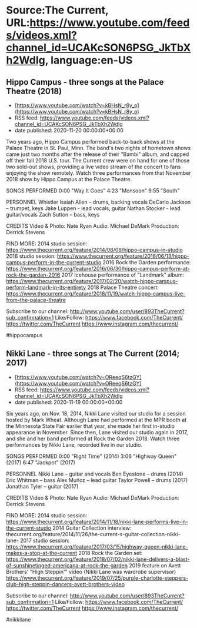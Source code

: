 # Source:The Current, URL:https://www.youtube.com/feeds/videos.xml?channel_id=UCAKcSON6PSG_JkTbXh2WdIg, language:en-US

## Hippo Campus - three songs at the Palace Theatre (2018)
 - [https://www.youtube.com/watch?v=kBHsN_r8y_o](https://www.youtube.com/watch?v=kBHsN_r8y_o)
 - RSS feed: https://www.youtube.com/feeds/videos.xml?channel_id=UCAKcSON6PSG_JkTbXh2WdIg
 - date published: 2020-11-20 00:00:00+00:00

Two years ago, Hippo Campus performed back-to-back shows at the Palace Theatre in St. Paul, Minn. The band's two nights of hometown shows came just two months after the release of their "Bambi" album, and capped off their fall 2018 U.S. tour. The Current crew were on hand for one of those two sold-out shows, providing a live video stream of the concert to fans enjoying the show remotely. Watch three performances from that November 2018 show by Hippo Campus at the Palace Theatre.

SONGS PERFORMED
0:00 "Way It Goes"
4:23 "Monsoon"
9:55 "South"

PERSONNEL
Whistler Isaiah Allen – drums, backing vocals
DeCarlo Jackson – trumpet, keys
Jake Luppen - lead vocals, guitar
Nathan Stocker - lead guitar/vocals
Zach Sutton – bass, keys

CREDITS
Video & Photo: Nate Ryan
Audio: Michael DeMark
Production: Derrick Stevens

FIND MORE:
2014 studio session: https://www.thecurrent.org/feature/2014/08/08/hippo-campus-in-studio
2016 studio session: https://www.thecurrent.org/feature/2016/06/13/hippo-campus-perform-in-the-current-studio
2016 Rock the Garden performance:
https://www.thecurrent.org/feature/2016/06/30/hippo-campus-perform-at-rock-the-garden-2016
2017 Icehouse performance of "Landmark" album:
https://www.thecurrent.org/feature/2017/02/20/watch-hippo-campus-perform-landmark-in-its-entirety
2018 Palace Theatre concert:
https://www.thecurrent.org/feature/2018/11/19/watch-hippo-campus-live-from-the-palace-theatre

Subscribe to our channel:
http://www.youtube.com/user/893TheCurrent?sub_confirmation=1
Like/Follow:
https://www.facebook.com/TheCurrent/
https://twitter.com/TheCurrent
https://www.instagram.com/thecurrent/

#hippocampus

## Nikki Lane - three songs at The Current (2014; 2017)
 - [https://www.youtube.com/watch?v=OReeqS6tzGY](https://www.youtube.com/watch?v=OReeqS6tzGY)
 - RSS feed: https://www.youtube.com/feeds/videos.xml?channel_id=UCAKcSON6PSG_JkTbXh2WdIg
 - date published: 2020-11-19 00:00:00+00:00

Six years ago, on Nov. 18, 2014, Nikki Lane visited our studio for a session hosted by Mark Wheat. Although Lane had performed at the MPR booth at the Minnesota State Fair earlier that year, she made her first in-studio appearance in November. Since then, Lane visited our studio again in 2017, and she and her band performed at Rock the Garden 2018. Watch three performances by Nikki Lane, recorded live in our studio.

SONGS PERFORMED
0:00 "Right Time" (2014)
3:06 "Highway Queen" (2017)
6:47 "Jackpot" (2017)

PERSONNEL
Nikki Lane – guitar and vocals
Ben Eyestone – drums (2014)
Eric Whitman – bass 
Alex Muñoz – lead guitar
Taylor Powell – drums (2017)
Jonathan Tyler – guitar (2017)

CREDITS
Video & Photo: Nate Ryan
Audio: Michael DeMark
Production: Derrick Stevens

FIND MORE:
2014 studio session: https://www.thecurrent.org/feature/2014/11/18/nikki-lane-performs-live-in-the-current-studio
2014 Guitar Collection interview:
thecurrent.org/feature/2014/11/26/the-current-s-guitar-collection-nikki-lane-
2017 studio session: https://www.thecurrent.org/feature/2017/03/15/highway-queen-nikki-lane-makes-a-stop-at-the-current
2018 Rock the Garden set:
https://www.thecurrent.org/feature/2018/07/02/nikki-lane-delivers-a-blast-of-sunshinetinged-americana-at-rock-the-garden
2019 feature on Avett Brothers' "High Steppin'" video (Nikki Lane was wardrobe supervisor)
https://www.thecurrent.org/feature/2019/07/25/purple-charlotte-steppers-club-high-steppin-dancers-avett-brothers-video

Subscribe to our channel:
http://www.youtube.com/user/893TheCurrent?sub_confirmation=1
Like/Follow:
https://www.facebook.com/TheCurrent/
https://twitter.com/TheCurrent
https://www.instagram.com/thecurrent/

#nikkilane

